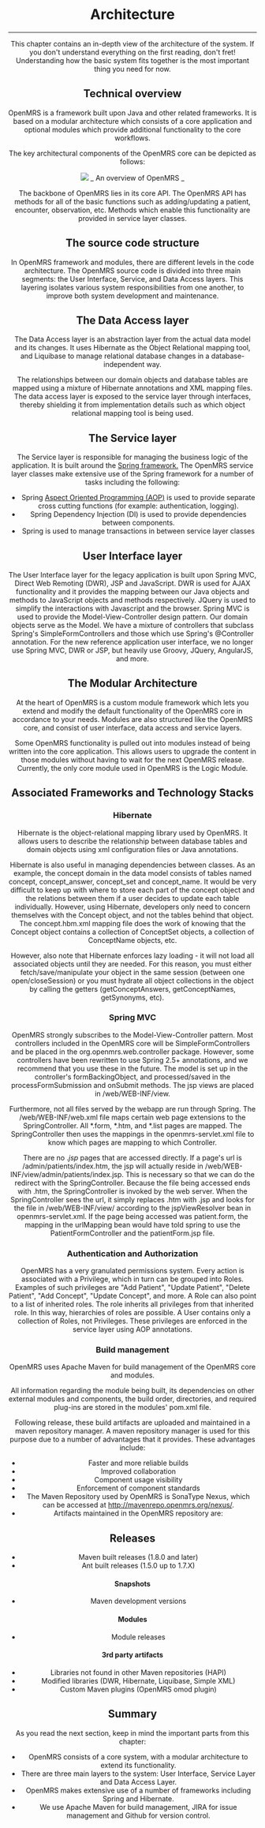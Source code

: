 <center><h1> Architecture </h1>

------------------------------------------------
This chapter contains an in-depth view of the architecture of the system. If you don't understand everything on the first reading, don't fret! Understanding how the basic system fits together is the most important thing you need for now.

## Technical overview 

OpenMRS is a framework built upon Java and other related frameworks. It is based on a modular architecture which consists of a core application and optional modules which provide additional functionality to the core workflows.

The key architectural components of the OpenMRS core can be depicted as follows:

![](http://write.flossmanuals.net/openmrs-developers-guide/architecture/static/Application-layers.png)
_ An overview of OpenMRS _

The backbone of OpenMRS lies in its core API. The OpenMRS API has methods for all of the basic functions such as adding/updating a patient, encounter, observation, etc. Methods which enable this functionality are provided in service layer classes. 

## The source code structure

In OpenMRS framework and modules, there are different levels in the code architecture. The OpenMRS source code is divided into three main segments: the User Interface, Service, and Data Access layers. This layering isolates various system responsibilities from one another, to improve both system development and maintenance.

## The Data Access layer

The Data Access layer is an abstraction layer from the actual data model and its changes. It uses Hibernate as the Object Relational mapping tool, and Liquibase to manage relational database changes in a database-independent way.

The relationships between our domain objects and database tables are mapped using a mixture of Hibernate annotations and XML mapping files. The data access layer is exposed to the service layer through interfaces, thereby shielding it from implementation details such as which object relational mapping tool is being used.

## The Service layer

The Service layer is responsible for managing the business logic of the application. It is built around the [Spring framework.](https://en.wikipedia.org/wiki/Spring_Framework) The OpenMRS service layer classes make extensive use of the Spring framework for a number of tasks including the following: 

* Spring [Aspect Oriented Programming (AOP)](https://en.wikipedia.org/wiki/Aspect-oriented_programming) is used to provide separate cross cutting functions (for example: authentication, logging).
* Spring Dependency Injection (DI) is used to provide dependencies between components.
* Spring is used to manage transactions in between service layer classes
## User Interface layer

The User Interface layer for the legacy application is built upon Spring MVC, Direct Web Remoting (DWR), JSP and JavaScript. DWR is used for AJAX functionality and it provides the mapping between our Java objects and methods to JavaScript objects and methods respectively. JQuery is used to simplify the interactions with Javascript and the browser. Spring MVC is used to provide the Model-View-Controller design pattern. Our domain objects serve as the Model. We have a mixture of controllers that subclass Spring's SimpleFormControllers and those which use Spring's @Controller annotation. For the new reference application user interface, we no longer use Spring MVC, DWR or JSP, but heavily use Groovy, JQuery, AngularJS, and more.

## The Modular Architecture

At the heart of OpenMRS is a custom module framework which lets you extend and modify the default functionality of the OpenMRS core in accordance to your needs. Modules are also structured like the OpenMRS core, and consist of user interface, data access and service layers.

Some OpenMRS functionality is pulled out into modules instead of being written into the core application. This allows users to upgrade the content in those modules without having to wait for the next OpenMRS release. Currently, the only core module used in OpenMRS is the Logic Module. 

## Associated Frameworks and Technology Stacks

### Hibernate

Hibernate is the object-relational mapping library used by OpenMRS. It allows users to describe the relationship between database tables and domain objects using xml configuration files or Java annotations.

Hibernate is also useful in managing dependencies between classes. As an example, the concept domain in the data model consists of tables named concept, concept_answer, concept_set and concept_name. It would be very difficult to keep up with where to store each part of the concept object and the relations between them if a user decides to update each table individually. However, using Hibernate, developers only need to concern themselves with the Concept object, and not the tables behind that object. The concept.hbm.xml mapping file does the work of knowing that the Concept object contains a collection of ConceptSet objects, a collection of ConceptName objects, etc.

However, also note that Hibernate enforces lazy loading - it will not load all associated objects until they are needed. For this reason, you must either fetch/save/manipulate your object in the same session (between one open/closeSession) or you must hydrate all object collections in the object by calling the getters (getConceptAnswers, getConceptNames, getSynonyms, etc).

### Spring MVC

OpenMRS strongly subscribes to the Model-View-Controller pattern. Most controllers included in the OpenMRS core will be SimpleFormControllers and be placed in the org.openmrs.web.controller package. However, some controllers have been rewritten to use Spring 2.5+ annotations, and we recommend that you use these in the future. The model is set up in the controller's formBackingObject, and processed/saved in the processFormSubmission and onSubmit methods. The jsp views are placed in /web/WEB-INF/view.

Furthermore, not all files served by the webapp are run through Spring. The /web/WEB-INF/web.xml file maps certain web page extensions to the SpringController. All \*.form, \*.htm, and \*.list pages are mapped. The SpringController then uses the mappings in the openmrs-servlet.xml file to know which pages are mapping to which Controller.

There are no .*jsp* pages that are accessed directly. If a page's url is /admin/patients/index.htm, the jsp will actually reside in /web/WEB-INF/view/admin/patients/index.jsp. This is necessary so that we can do the redirect with the SpringController. Because the file being accessed ends with .htm, the SpringController is invoked by the web server. When the SpringController sees the url, it simply replaces .htm with .jsp and looks for the file in /web/WEB-INF/view/ according to the jspViewResolver bean in openmrs-servlet.xml. If the page being accessed was patient.form, the mapping in the urlMapping bean would have told spring to use the PatientFormController and the patientForm.jsp file. 

### Authentication and Authorization

OpenMRS has a very granulated permissions system. Every action is associated with a Privilege, which in turn can be grouped into Roles. Examples of such privileges are "Add Patient", "Update Patient", "Delete Patient", "Add Concept", "Update Concept", and more. A Role can also point to a list of inherited roles. The role inherits all privileges from that inherited role. In this way, hierarchies of roles are possible. A User contains only a collection of Roles, not Privileges. These privileges are enforced in the service layer using AOP annotations.

### Build management

OpenMRS uses Apache Maven for build management of the OpenMRS core and modules. 

All information regarding the module being built, its dependencies on other external modules and components, the build order, directories, and required plug-ins are stored in the modules' pom.xml file. 

Following release, these build artifacts are uploaded and maintained in a maven repository manager. A maven repository manager is used for this purpose due to a number of advantages that it provides. These advantages include:

* Faster and more reliable builds
* Improved collaboration
* Component usage visibility
* Enforcement of component standards 
* The Maven Repository used by OpenMRS is SonaType Nexus, which can be accessed at http://mavenrepo.openmrs.org/nexus/. 
* Artifacts maintained in the OpenMRS repository are:

## Releases

* Maven built releases (1.8.0 and later)
* Ant built releases (1.5.0 up to 1.7.X)
#### Snapshots

* Maven development versions
#### Modules

* Module releases
#### 3rd party artifacts

* Libraries not found in other Maven repositories (HAPI)
* Modified libraries (DWR, Hibernate, Liquibase, Simple XML)
* Custom Maven plugins (OpenMRS omod plugin)
## Summary

As you read the next section, keep in mind the important parts from this chapter:

* OpenMRS consists of a core system, with a modular architecture to extend its functionality.
* There are three main layers to the system: User Interface, Service Layer and Data Access Layer.
* OpenMRS makes extensive use of a number of frameworks including Spring and Hibernate.
* We use Apache Maven for build management, JIRA for issue management and Github for version control.
